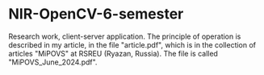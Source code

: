 # NIR-OpenCV-6-semester
Research work, client-server application. The principle of operation is described in my article, in the file "article.pdf", which is in the collection of articles "MiPOVS" at RSREU (Ryazan, Russia). The file is called "MiPOVS_June_2024.pdf".
